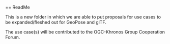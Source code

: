 == ReadMe

This is a new folder in which we are able to put proposals for use cases to be expanded/fleshed out for GeoPose and glTF.

The use case(s) will be contributed to the OGC-Khronos Group Cooperation Forum.
